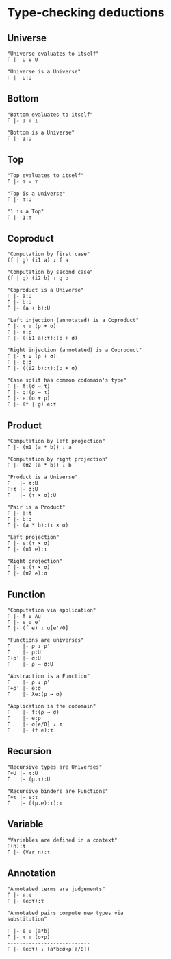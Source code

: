 # Type-checking deductions

## Universe

    "Universe evaluates to itself"
    Γ |- U ↓ U

    "Universe is a Universe"
    Γ |- U:U

## Bottom

    "Bottom evaluates to itself"
    Γ |- ⊥ ↓ ⊥

    "Bottom is a Universe"
    Γ |- ⊥:U

## Top

    "Top evaluates to itself"
    Γ |- ⊤ ↓ ⊤

    "Top is a Universe"
    Γ |- ⊤:U

    "1 is a Top"
    Γ |- 1:⊤

## Coproduct

    "Computation by first case"
    (f | g) (i1 a) ↓ f a

    "Computation by second case"
    (f | g) (i2 b) ↓ g b

    "Coproduct is a Universe"
    Γ |- a:U    
    Γ |- b:U
    Γ |- (a + b):U

    "Left injection (annotated) is a Coproduct"
    Γ |- τ ↓ (ρ + σ)
    Γ |- a:ρ
    Γ |- ((i1 a):τ):(ρ + σ)

    "Right injection (annotated) is a Coproduct"
    Γ |- τ ↓ (ρ + σ)
    Γ |- b:σ
    Γ |- ((i2 b):τ):(ρ + σ)

    "Case split has common codomain's type"
    Γ |- f:(σ → τ)    
    Γ |- g:(ρ → τ)
    Γ |- e:(σ + ρ)
    Γ |- (f | g) e:τ

## Product

    "Computation by left projection"
    Γ |- (π1 (a * b)) ↓ a
    
    "Computation by right projection"
    Γ |- (π2 (a * b)) ↓ b

    "Product is a Universe"
    Γ   |- τ:U    
    Γ+τ |- σ:U
    Γ   |- (τ × σ):U

    "Pair is a Product"
    Γ |- a:τ    
    Γ |- b:σ
    Γ |- (a * b):(τ × σ)

    "Left projection"
    Γ |- e:(τ × σ)
    Γ |- (π1 e):τ

    "Right projection"
    Γ |- e:(τ × σ)
    Γ |- (π2 e):σ

## Function

    "Computation via application"
    Γ |- f ↓ λu
    Γ |- e ↓ e'
    Γ |- (f e) ↓ u[e'/0]

    "Functions are universes"
    Γ    |- ρ ↓ ρ'
    Γ    |- ρ:U
    Γ+ρ' |- σ:U
    Γ    |- ρ → σ:U

    "Abstraction is a Function"
    Γ    |- ρ ↓ ρ'
    Γ+ρ' |- e:σ
    Γ    |- λe:(ρ → σ)

    "Application is the codomain"
    Γ    |- f:(ρ → σ)
    Γ    |- e:ρ
    Γ    |- σ[e/0] ↓ τ
    Γ    |- (f e):τ

## Recursion

    "Recursive types are Universes"
    Γ+U |- τ:U
    Γ   |- (μ.τ):U

    "Recursive binders are Functions"
    Γ+τ |- e:τ
    Γ   |- ((μ.e):τ):τ

## Variable

    "Variables are defined in a context"
    Γ(n):τ
    Γ |- (Var n):τ

## Annotation

    "Annotated terms are judgements"
    Γ |- e:τ
    Γ |- (e:τ):τ

    "Annotated pairs compute new types via
    substitution"

    Γ |- e ↓ (a*b)
    Γ |- τ ↓ (σ×ρ)
    ---------------------------
    Γ |- (e:τ) ↓ (a*b:σ×ρ[a/0])

